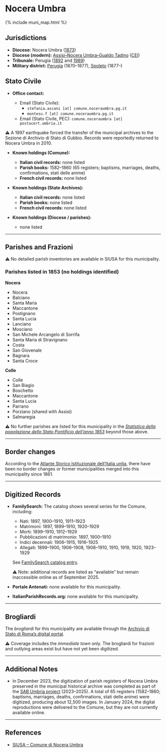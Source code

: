 # Nocera Umbra

{% include muni_map.html %}

## Jurisdictions

* **Diocese:** Nocera Umbra ([1873](https://www.google.it/books/edition/Il_libro_de_comuni_del_Regno_d_Italia_co/WF9mfeJJcDEC?gbpv=1))
* **Diocese (modern):** [Assisi–Nocera Umbra–Gualdo Tadino](../dio/assisi.md) ([CEI](https://www.chiesacattolica.it/annuario-cei/ricerca-parrocchie/))
* **Tribunale:** Perugia ([1892](https://www.google.it/books/edition/Bollettino_ufficiale_del_Ministero_di_gr/kRXd4t5fK-0C?hl=en&gbpv=1&pg=PA457&printsec=frontcover) and [1989](https://www.google.it/books/edition/Gazzetta_ufficiale_della_Repubblica_ital/-Z6nogg-qMQC?hl=en&gbpv=1&pg=RA8-PA38&printsec=frontcover))
* **Military district:** [Perugia](../mil/perugia.md) (1870–1877), [Spoleto](../mil/spoleto.md) (1877–)

## Stato Civile

* **Office contact:**

  * Email (Stato Civile): 
    * `stefania.ascani [at] comune.noceraumbra.pg.it`
    * `montesu.f [at] comune.noceraumbra.pg.it`
  * Email (Stato Civile, PEC): `comune.noceraumbra [at] postacert.umbria.it`

⚠️ A 1997 earthquake forced the transfer of the municipal archives to the Sezione di Archivio di Stato di Gubbio. Records were reportedly returned to Nocera Umbra in 2010.

* **Known holdings (Comune):**

  * **Italian civil records:** none listed
  * **Parish books:** 1582–1860 (65 registers; baptisms, marriages, deaths, confirmations, stati delle anime)
  * **French civil records:** none listed

* **Known holdings (State Archives):**

  * **Italian civil records:** none listed
  * **Parish books:** none listed
  * **French civil records:** none listed

* **Known holdings (Diocese / parishes):**

  * none listed

---

## Parishes and Frazioni

⚠️ No detailed parish inventories are available in SIUSA for this municipality.

### Parishes listed in 1853 (no holdings identified)

**Nocera**

* Nocera
* Balciano
* Santa Maria
* Maccantone
* Postignano
* Santa Lucia
* Lanciano
* Mosciano
* San Michele Arcangelo di Sorrifa
* Santa Maria di Stravignano
* Costa
* San Giovenale
* Bagnara
* Santa Croce

**Colle**

* Colle
* San Biagio
* Boschetto
* Maccantone
* Santa Lucia
* Parrano
* Porziano (shared with Assisi)
* Salmaregia

⚠️ No further parishes are listed for this municipality in the *[Statistica della popolazione dello Stato Pontificio dell’anno 1853](https://www.google.it/books/edition/Statistics_della_popolazione_dello_Stato/v6dCAQAAMAAJ)* beyond those above.

---

## Border changes

According to the [Atlante Storico Istituzionale dell’Italia unita](http://dati.san.beniculturali.it/asi/local/), there have been no border changes or former municipalities merged into this municipality since 1861.

---

## Digitized Records

* **FamilySearch:** The catalog shows several series for the Comune, including:

  * Nati: 1897, 1900–1910, 1911–1923
  * Matrimoni: 1897, 1899–1910, 1920–1929
  * Morti: 1899–1910, 1912–1929
  * Pubblicazioni di matrimonio: 1897, 1900–1910
  * Indici decennali: 1906–1915, 1916–1925
  * Allegati: 1899–1900, 1906–1908, 1908–1910, 1910, 1919, 1920, 1923–1929

  See [FamilySearch catalog entry](https://www.familysearch.org/en/search/catalog/835192).

  ⚠️ Note: additional records are listed as “available” but remain inaccessible online as of September 2025.

* **Portale Antenati:** none available for this municipality.

* **ItalianParishRecords.org:** none available for this municipality.

---

## Brogliardi

The *brogliardi* for this municipality are available through the [Archivio di Stato di Roma’s digital portal](https://imagoarchiviodistatoroma.cultura.gov.it/Gregoriano/s_brogliardi.php?Provincia=Perugia&Denominazione=Nocera).

⚠️ Coverage includes the *immediate town* only. The brogliardi for frazioni and outlying areas exist but have not yet been digitized.

---

## Additional Notes

* In December 2023, the digitization of parish registers of Nocera Umbra preserved in the municipal historical archive was completed as part of the [SAB Umbria project](https://sabu.cultura.gov.it/archivio-notizie/notizia?tx_news_pi1%5Baction%5D=detail&tx_news_pi1%5Bcontroller%5D=News&tx_news_pi1%5Bnews%5D=253&cHash=960ac033919c3df495182d6088019405) (2023–2025). A total of 65 registers (1582–1860; baptisms, marriages, deaths, confirmations, stati delle anime) were digitized, producing about 12,500 images. In January 2024, the digital reproductions were delivered to the Comune, but they are not currently available online.

---

## References

* [SIUSA – Comune di Nocera Umbra](https://siusa-archivi.cultura.gov.it/cgi-bin/siusa/pagina.pl?TipoPag=cons&Chiave=7009)
